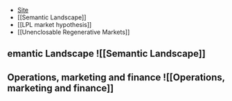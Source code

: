 - [Site](http:www.lunarpunklabs.org)
- [[Semantic Landscape]]
- [[LPL market hypothesis]]
- [[Unenclosable Regenerative Markets]]

## emantic Landscape ![[Semantic Landscape]]

## Operations, marketing and finance ![[Operations, marketing and finance]]